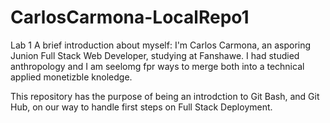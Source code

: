 # CarlosCarmona-LocalRepo1
Lab 1
A brief introduction about myself: I'm Carlos Carmona, an asporing Junion Full Stack Web Developer, studying at Fanshawe. I had studied anthropology and I am seelomg fpr ways to merge both into a technical applied monetizble knoledge. 

This repository has the purpose of being an introdction to Git Bash, and Git Hub, on our way to handle first steps on Full Stack Deployment. 
